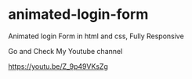 # animated-login-form
Animated login Form in html and css, Fully Responsive

Go and Check My Youtube channel

https://youtu.be/Z_9p49VKsZg
